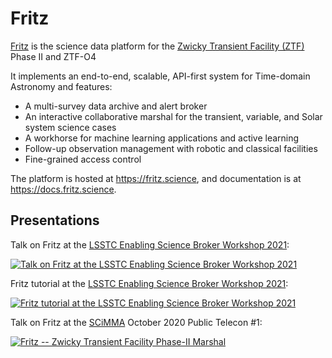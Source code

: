 # Fritz

[Fritz](https://github.com/fritz-marshal/fritz) is the science data platform for the [Zwicky Transient Facility (ZTF)](https://ztf.caltech.edu) Phase II and ZTF-O4

It implements an end-to-end, scalable, API-first system for Time-domain Astronomy and features:
- A multi-survey data archive and alert broker
- An interactive collaborative marshal for the transient, variable, and Solar system science cases
- A workhorse for machine learning applications and active learning
- Follow-up observation management with robotic and classical facilities
- Fine-grained access control

The platform is hosted at https://fritz.science, and documentation is at https://docs.fritz.science.

## Presentations

Talk on Fritz at the [LSSTC Enabling Science Broker Workshop 2021](http://workshops.alerce.online/lsstc-enabling-science-2020-broker-workshop-part-ii/):

[![Talk on Fritz at the LSSTC Enabling Science Broker Workshop 2021](https://img.youtube.com/vi/zljWj8-e7jY/0.jpg)](https://www.youtube.com/watch?v=zljWj8-e7jY)

Fritz tutorial at the [LSSTC Enabling Science Broker Workshop 2021](http://workshops.alerce.online/lsstc-enabling-science-2020-broker-workshop-part-ii/):

[![Fritz tutorial at the LSSTC Enabling Science Broker Workshop 2021](https://img.youtube.com/vi/CTqsqxxoAmg/0.jpg)](https://www.youtube.com/watch?v=CTqsqxxoAmg)

Talk on Fritz at the [SCiMMA](https://scimma.org/) October 2020 Public Telecon #1:

[![Fritz -- Zwicky Transient Facility Phase-II Marshal](https://img.youtube.com/vi/foJt2fNwtZU/0.jpg)](https://www.youtube.com/watch?v=foJt2fNwtZU)
[](https://www.youtube.com/watch?v=foJt2fNwtZU)
